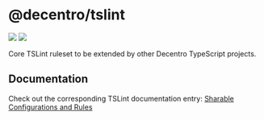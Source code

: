 # @decentro/tslint

[![](https://img.shields.io/npm/v/decentro/tslint.svg)](https://www.npmjs.com/package/decentro/tslint
) [![](https://img.shields.io/github/license/decentro-gmbh/tslint.svg?style=flat)](https://github.com/decentro-gmbh/tslint/blob/master/LICENSE)

Core TSLint ruleset to be extended by other Decentro TypeScript projects.

## Documentation

Check out the corresponding TSLint documentation entry: [Sharable Configurations and Rules](https://palantir.github.io/tslint/2016/03/31/sharable-configurations-rules.html)
